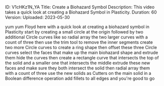 ID: V1cHKz1N_YA
Title: Create a Biohazard Symbol
Description: This video takes a quick look at creating a Biohazard Symbol in Plasticity.
Duration: 60
Version: 
Uploaded: 2023-05-30

yum yum Floyd here with a quick look at
creating a biohazard symbol in
Plasticity start by creating a small
circle at the origin followed by two
additional Circle curves like so
radial array the two larger curves with
a count of three then use the trim tool
to remove the inner segments
create two more Circle curves to create
a ring shape then offset these three
Circle curves
select the faces that make up the main
biohazard shape and extrude them
hide the curves
then create a rectangle curve that
intersects the top of the solid and a
smaller one that intersects the middle
extrude these new faces and make sure
they both intersect the solid
then radial array them with a count of
three
use the new solids as Cutters on the
main solid
in a Boolean difference operation add
fillets to all edges and you're good to
go

